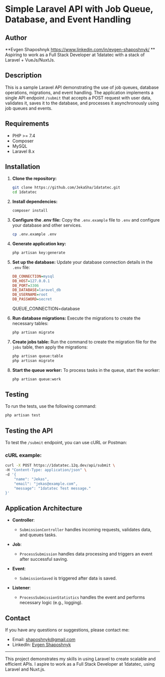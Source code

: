 
# Simple Laravel API with Job Queue, Database, and Event Handling

## Author
**Evgen Shaposhnyk https://www.linkedin.com/in/evgen-shaposhnyk/ **  
Aspiring to work as a Full Stack Developer at 1datatec with a stack of Laravel + VueJs/NuxtJs.

## Description
This is a sample Laravel API demonstrating the use of job queues, database operations, migrations, and event handling. The application implements a single API endpoint `/submit` that accepts a POST request with user data, validates it, saves it to the database, and processes it asynchronously using job queues and events.

## Requirements
- PHP >= 7.4
- Composer
- MySQL
- Laravel 8.x

## Installation
1. **Clone the repository:**
   ```sh
   git clone https://github.com/JekaSha/1datatec.git
   cd 1datatec
   ```

2. **Install dependencies:**
   ```sh
   composer install
   ```

3. **Configure the .env file:**
   Copy the `.env.example` file to `.env` and configure your database and other services.
   ```sh
   cp .env.example .env
   ```

4. **Generate application key:**
   ```sh
   php artisan key:generate
   ```

5. **Set up the database:**
   Update your database connection details in the `.env` file:
   ```ini
   DB_CONNECTION=mysql
   DB_HOST=127.0.0.1
   DB_PORT=3306
   DB_DATABASE=laravel_db
   DB_USERNAME=root
   DB_PASSWORD=secret
   ```
   QUEUE_CONNECTION=database

6. **Run database migrations:**
   Execute the migrations to create the necessary tables:
   ```sh
   php artisan migrate
   ```

7. **Create jobs table:**
   Run the command to create the migration file for the `jobs` table, then apply the migrations:
   ```sh
   php artisan queue:table
   php artisan migrate
   ```

8. **Start the queue worker:**
   To process tasks in the queue, start the worker:
   ```sh
   php artisan queue:work
   ```

## Testing
To run the tests, use the following command:
```sh
php artisan test
```

## Testing the API
To test the `/submit` endpoint, you can use cURL or Postman:

### cURL example:
```sh
curl -X POST https://1datatec.12q.dev/api/submit \
-H "Content-Type: application/json" \
-d '{
    "name": "Jekas",
    "email": "jekas@example.com",
    "message": "1datatec Test message."
}'
```


## Application Architecture
- **Controller**:
    - `SubmissionController` handles incoming requests, validates data, and queues tasks.

- **Job**:
    - `ProcessSubmission` handles data processing and triggers an event after successful saving.

- **Event**:
    - `SubmissionSaved` is triggered after data is saved.

- **Listener**:
    - `ProcessSubmissionStatistics` handles the event and performs necessary logic (e.g., logging).
 
## Contact
If you have any questions or suggestions, please contact me:

- Email: shaposhnyk@gmail.com
- LinkedIn: [Evgen Shaposhnyk](https://www.linkedin.com/in/evgen-shaposhnyk/)

---

This project demonstrates my skills in using Laravel to create scalable and efficient APIs. I aspire to work as a Full Stack Developer at 1datatec, using Laravel and Nuxt.js.
